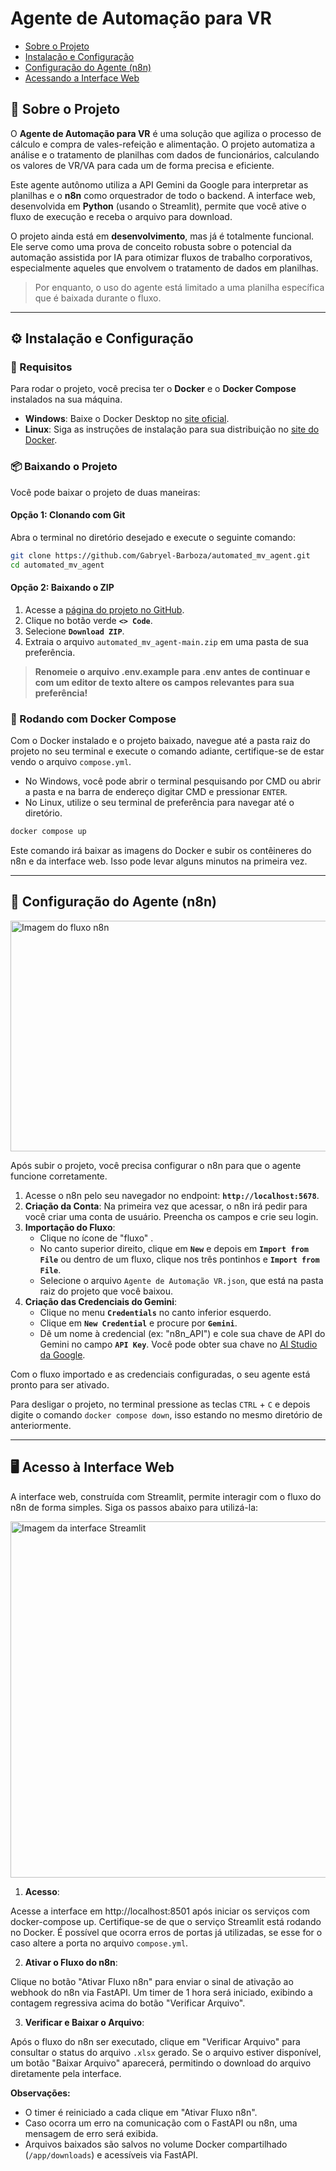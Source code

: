 # Agente de Automação para VR

* [Sobre o Projeto](https://github.com/Gabryel-Barboza/automated_mv_agent/tree/main?tab=readme-ov-file#-sobre-o-projeto)
* [Instalação e Configuração](https://github.com/Gabryel-Barboza/automated_mv_agent/tree/main?tab=readme-ov-file#%EF%B8%8F-instala%C3%A7%C3%A3o-e-configura%C3%A7%C3%A3o)
* [Configuração do Agente (n8n)](https://github.com/Gabryel-Barboza/automated_mv_agent/tree/main?tab=readme-ov-file#%EF%B8%8F-instala%C3%A7%C3%A3o-e-configura%C3%A7%C3%A3o)
* [Acessando a Interface Web](https://github.com/Gabryel-Barboza/automated_mv_agent/tree/main?tab=readme-ov-file#%EF%B8%8F-acesso-%C3%A0-interface-web)

## 🤖 Sobre o Projeto

O **Agente de Automação para VR** é uma solução que agiliza o processo de cálculo e compra de vales-refeição e alimentação. O projeto automatiza a análise e o tratamento de planilhas com dados de funcionários, calculando os valores de VR/VA para cada um de forma precisa e eficiente.

Este agente autônomo utiliza a API Gemini da Google para interpretar as planilhas e o **n8n** como orquestrador de todo o backend. A interface web, desenvolvida em **Python** (usando o Streamlit), permite que você ative o fluxo de execução e receba o arquivo para download.

O projeto ainda está em **desenvolvimento**, mas já é totalmente funcional. Ele serve como uma prova de conceito robusta sobre o potencial da automação assistida por IA para otimizar fluxos de trabalho corporativos, especialmente aqueles que envolvem o tratamento de dados em planilhas.

> Por enquanto, o uso do agente está limitado a uma planilha específica que é baixada durante o fluxo.

-----

## ⚙️ Instalação e Configuração

### 🐳 Requisitos

Para rodar o projeto, você precisa ter o **Docker** e o **Docker Compose** instalados na sua máquina.

  * **Windows**: Baixe o Docker Desktop no [site oficial](https://www.docker.com/products/docker-desktop/).
  * **Linux**: Siga as instruções de instalação para sua distribuição no [site do Docker](https://docs.docker.com/engine/install/).

### 📦 Baixando o Projeto

Você pode baixar o projeto de duas maneiras:

#### **Opção 1: Clonando com Git**

Abra o terminal no diretório desejado e execute o seguinte comando:

```bash
git clone https://github.com/Gabryel-Barboza/automated_mv_agent.git
cd automated_mv_agent
```

#### **Opção 2: Baixando o ZIP**

1.  Acesse a [página do projeto no GitHub](https://github.com/Gabryel-Barboza/automated_mv_agent).
2.  Clique no botão verde **`<> Code`**.
3.  Selecione **`Download ZIP`**.
4.  Extraia o arquivo `automated_mv_agent-main.zip` em uma pasta de sua preferência.

>**Renomeie o arquivo .env.example para .env antes de continuar e com um editor de texto altere os campos relevantes para sua preferência!**

### 🚀 Rodando com Docker Compose


Com o Docker instalado e o projeto baixado, navegue até a pasta raiz do projeto no seu terminal e execute o comando adiante, certifique-se de estar vendo o arquivo `compose.yml`. 
* No Windows, você pode abrir o terminal pesquisando por CMD ou abrir a pasta e na barra de endereço digitar CMD e pressionar `ENTER`.
* No Linux, utilize o seu terminal de preferência para navegar até o diretório.

```bash
docker compose up
```

Este comando irá baixar as imagens do Docker e subir os contêineres do n8n e da interface web. Isso pode levar alguns minutos na primeira vez.

-----

## 🤖 Configuração do Agente (n8n)

<img width="886" height="369" alt="Imagem do fluxo n8n" src="https://github.com/user-attachments/assets/f26c0f96-ca33-434a-ae69-4cc1f91f945a" />


Após subir o projeto, você precisa configurar o n8n para que o agente funcione corretamente.

1.  Acesse o n8n pelo seu navegador no endpoint: **`http://localhost:5678`**.
2.  **Criação da Conta**: Na primeira vez que acessar, o n8n irá pedir para você criar uma conta de usuário. Preencha os campos e crie seu login.
3.  **Importação do Fluxo**:
      * Clique no ícone de "fluxo" .
      * No canto superior direito, clique em **`New`** e depois em **`Import from File`** ou dentro de um fluxo, clique nos três pontinhos e **`Import from File`**.
      * Selecione o arquivo `Agente de Automação VR.json`, que está na pasta raiz do projeto que você baixou.
4.  **Criação das Credenciais do Gemini**:
      * Clique no menu **`Credentials`** no canto inferior esquerdo.
      * Clique em **`New Credential`** e procure por **`Gemini`**.
      * Dê um nome à credencial (ex: "n8n_API") e cole sua chave de API do Gemini no campo **`API Key`**. Você pode obter sua chave no [AI Studio da Google](https://aistudio.google.com/app/apikey).

Com o fluxo importado e as credenciais configuradas, o seu agente está pronto para ser ativado.

Para desligar o projeto, no terminal pressione as teclas `CTRL` + `C` e depois digite o comando `docker compose down`, isso estando no mesmo diretório de anteriormente.

-----

## 🖥️ Acesso à Interface Web

A interface web, construída com Streamlit, permite interagir com o fluxo do n8n de forma simples. Siga os passos abaixo para utilizá-la:

<img width="1193" height="570" alt="Imagem da interface Streamlit" src="https://github.com/user-attachments/assets/de785119-1c4d-408e-b688-8c70f0e1eb7d" />


1. **Acesso**:

Acesse a interface em http://localhost:8501 após iniciar os serviços com docker-compose up.
Certifique-se de que o serviço Streamlit está rodando no Docker. É possível que ocorra erros de portas já utilizadas, se esse for o caso altere a porta no arquivo `compose.yml`.

2. **Ativar o Fluxo do n8n**:

Clique no botão "Ativar Fluxo n8n" para enviar o sinal de ativação ao webhook do n8n via FastAPI.
Um timer de 1 hora será iniciado, exibindo a contagem regressiva acima do botão "Verificar Arquivo".

3. **Verificar e Baixar o Arquivo**:

Após o fluxo do n8n ser executado, clique em "Verificar Arquivo" para consultar o status do arquivo `.xlsx` gerado.
Se o arquivo estiver disponível, um botão "Baixar Arquivo" aparecerá, permitindo o download do arquivo diretamente pela interface.

**Observações:**
* O timer é reiniciado a cada clique em "Ativar Fluxo n8n".
* Caso ocorra um erro na comunicação com o FastAPI ou n8n, uma mensagem de erro será exibida.
* Arquivos baixados são salvos no volume Docker compartilhado (`/app/downloads`) e acessíveis via FastAPI.
